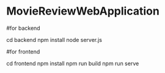 # MovieReviewWebApplication

#for backend

cd backend
npm install
node server.js

#for frontend

cd frontend
npm install
npm run build
npm run serve
